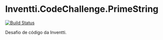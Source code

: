 # Inventti.CodeChallenge.PrimeString
[![Build Status](https://dev.azure.com/luisfernandomoraes/Inventti.CodeChallenge.PrimeString/_apis/build/status/luisfernandomoraes.Inventti.CodeChallenge.PrimeString?branchName=master)](https://dev.azure.com/luisfernandomoraes/Inventti.CodeChallenge.PrimeString/_build/latest?definitionId=3&branchName=master)

Desafio de código da Inventti.
